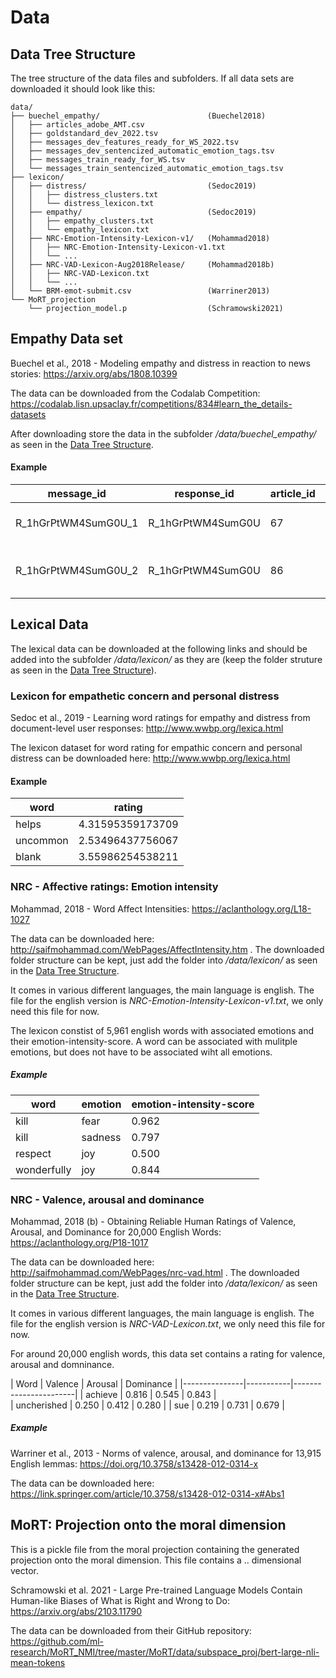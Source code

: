 # Data

## Data Tree Structure 

The tree structure of the data files and subfolders. If all data sets are downloaded it should look like this:

```
data/
├── buechel_empathy/                        (Buechel2018)
│   ├── articles_adobe_AMT.csv
│   ├── goldstandard_dev_2022.tsv
│   ├── messages_dev_features_ready_for_WS_2022.tsv
│   ├── messages_dev_sentencized_automatic_emotion_tags.tsv
│   ├── messages_train_ready_for_WS.tsv
│   └── messages_train_sentencized_automatic_emotion_tags.tsv
├── lexicon/
│   ├── distress/                           (Sedoc2019)
│   │   ├── distress_clusters.txt
│   │   └── distress_lexicon.txt
│   ├── empathy/                            (Sedoc2019)
│   │   ├── empathy_clusters.txt
│   │   └── empathy_lexicon.txt
│   ├── NRC-Emotion-Intensity-Lexicon-v1/   (Mohammad2018)
│   │   ├── NRC-Emotion-Intensity-Lexicon-v1.txt
│   │   └── ...
│   ├── NRC-VAD-Lexicon-Aug2018Release/     (Mohammad2018b)
│   │   ├── NRC-VAD-Lexicon.txt
│   │   └── ...
│   └── BRM-emot-submit.csv                 (Warriner2013)
└── MoRT_projection
    └── projection_model.p                  (Schramowski2021)

```

## Empathy Data set

Buechel et al., 2018 - Modeling empathy and distress in reaction to news stories: https://arxiv.org/abs/1808.10399

The data can be downloaded from the Codalab Competition: https://codalab.lisn.upsaclay.fr/competitions/834#learn_the_details-datasets

After downloading store the data in the subfolder */data/buechel_empathy/* as seen in the [Data Tree Structure](#Data-Tree-Structure).

#### Example
| message_id          | response_id       | article_id | empathy           | distress | empathy_bin | distress_bin | essay              |
|---------------------|-------------------|------------|-------------------|----------|-------------|--------------|--------------------|
| R_1hGrPtWM4SumG0U_1 | R_1hGrPtWM4SumG0U | 67         | 5.667 | 4.375    | 1           | 1            | it is really ..    |
| R_1hGrPtWM4SumG0U_2 | R_1hGrPtWM4SumG0U | 86         | 4.833             | 4.875    | 1           | 1            | the phone lines .. |

## Lexical Data


The lexical data can be downloaded at the following links and should be added into the subfolder */data/lexicon/* as they are (keep the folder struture as seen in the [Data Tree Structure](#Data-Tree-Structure)).

### Lexicon for empathetic concern and personal distress

Sedoc et al., 2019 - Learning word ratings for empathy and distress from document-level user responses: http://www.wwbp.org/lexica.html

The lexicon dataset for word rating for empathic concern and personal distress can be downloaded here: http://www.wwbp.org/lexica.html

#### Example
| word    | rating |
|----------|------------------|
| helps    | 4.31595359173709 |
| uncommon | 2.53496437756067 |
| blank    | 3.55986254538211 |


### NRC - Affective ratings: Emotion intensity

Mohammad, 2018 - Word Affect Intensities: https://aclanthology.org/L18-1027

The data can be downloaded here: http://saifmohammad.com/WebPages/AffectIntensity.htm . The downloaded folder structure can be kept, just add the folder into */data/lexicon/* as seen in the [Data Tree Structure](#Data-Tree-Structure).

It comes in various different languages, the main language is english. The file for the english version is *NRC-Emotion-Intensity-Lexicon-v1.txt*, we only need this file for now.

The lexicon constist of 5,961 english words with associated emotions and their emotion-intensity-score. A word can be associated with mulitple emotions, but does not have to be associated wiht all emotions.

##### Example
| word          | 	emotion	| emotion-intensity-score   |
|---------------|-----------|---------------------------|
| kill          | fear      |  0.962                    |
| kill          | sadness   |  0.797                    |
| respect       | joy       |  0.500                    |
| wonderfully   | joy       | 0.844                     | 


### NRC - Valence, arousal and dominance

Mohammad, 2018 (b) - Obtaining Reliable Human Ratings of Valence, Arousal, and Dominance for 20,000 English Words: https://aclanthology.org/P18-1017

The data can be downloaded here: http://saifmohammad.com/WebPages/nrc-vad.html . The downloaded folder structure can be kept, just add the folder into */data/lexicon/* as seen in the [Data Tree Structure](#Data-Tree-Structure).

It comes in various different languages, the main language is english. The file for the english version is *NRC-VAD-Lexicon.txt*, we only need this file for now.


For around 20,000 english words, this data set contains a rating for valence, arousal and domninance.

| Word          | Valence	| Arousal   | Dominance | 
|---------------|-----------|-----------------------|
| achieve       |   0.816   |  0.545    |	0.843   |    
| uncherished   |   0.250	|  0.412    |	0.280   |
| sue           |	0.219	|  0.731	|   0.679   |

##### Example

Warriner et al., 2013 - Norms of valence, arousal, and dominance for 13,915 English lemmas: https://doi.org/10.3758/s13428-012-0314-x

The data can be downloaded here: https://link.springer.com/article/10.3758/s13428-012-0314-x#Abs1


## MoRT: Projection onto the moral dimension

This is a pickle file from the moral projection containing the generated projection onto the moral dimension. This file contains a .. dimensional vector.

Schramowski et al. 2021 - Large Pre-trained Language Models Contain Human-like Biases of What is Right and Wrong to Do: https://arxiv.org/abs/2103.11790

The data can be downloaded from their GitHub repository: https://github.com/ml-research/MoRT_NMI/tree/master/MoRT/data/subspace_proj/bert-large-nli-mean-tokens
